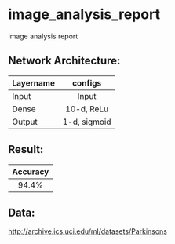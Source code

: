 # image_analysis_report
image analysis report

## Network Architecture:

| Layername     | configs       |
| ------------- |:-------------:|
| Input         | Input         |
| Dense         | 10-d, ReLu    |
| Output        | 1-d, sigmoid  |

## Result:

| Accuracy      |
|:-------------:|
| 94.4%         |

## Data:

http://archive.ics.uci.edu/ml/datasets/Parkinsons
